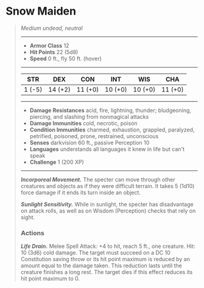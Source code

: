 # Snow Maiden
>*Medium undead, neutral*
>___
>- **Armor Class** 12
>- **Hit Points** 22 (5d8)
>- **Speed** 0 ft., fly 50 ft. (hover)
>___
>|STR|DEX|CON|INT|WIS|CHA|
>|:---:|:---:|:---:|:---:|:---:|:---:|
>|1 (-5)|14 (+2)|11 (+0)|10 (+0)|10 (+0)|11 (+0)|
>___
>- **Damage Resistances** acid, fire, lightning, thunder; bludgeoning, piercing, and slashing from nonmagical attacks
>- **Damage Immunities** cold, necrotic, poison
>- **Condition Immunities** charmed, exhaustion, grappled, paralyzed, petrified, poisoned, prone, restrained, unconscious
>- **Senses** darkvision 60 ft., passive Perception 10
>- **Languages** understands all languages it knew in life but can't speak
>- **Challenge** 1 (200 XP)
>___
>***Incorporeal Movement.*** The specter can move through other creatures and objects as if they were difficult terrain. It takes 5 (1d10) force damage if it ends its turn inside an object.  
>
>***Sunlight Sensitivity.*** While in sunlight, the specter has disadvantage on attack rolls, as well as on Wisdom (Perception) checks that rely on sight.  
>
>### Actions
>***Life Drain.*** Melee Spell Attack: +4 to hit, reach 5 ft., one creature. Hit: 10 (3d6) cold damage. The target must succeed on a DC 10 Constitution saving throw or its hit point maximum is reduced by an amount equal to the damage taken. This reduction lasts until the creature finishes a long rest. The target dies if this effect reduces its hit point maximum to 0.